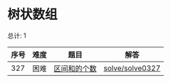 # 树状数组

<!--- table -->

总计: 1

| 序号 | 难度 | 题目                                                                 | 解答                                  |
| ---- | ---- | -------------------------------------------------------------------- | ------------------------------------- |
| 327  | 困难 | [区间和的个数](https://leetcode-cn.com/problems/count-of-range-sum/) | [solve/solve0327](../solve/solve0327) |

